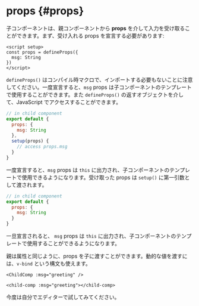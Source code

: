 # props {#props}

子コンポーネントは、親コンポーネントから **props** を介して入力を受け取ることができます。まず、受け入れる props を宣言する必要があります:

<div class="composition-api">
<div class="sfc">

```vue [ChildComp.vue]
<script setup>
const props = defineProps({
  msg: String
})
</script>
```

`defineProps()` はコンパイル時マクロで、インポートする必要もないことに注意してください。一度宣言すると、`msg` props は子コンポーネントのテンプレートで使用することができます。また `defineProps()` の返すオブジェクトを介して、JavaScript でアクセスすることができます。

</div>

<div class="html">

```js
// in child component
export default {
  props: {
    msg: String
  },
  setup(props) {
    // access props.msg
  }
}
```

一度宣言すると、`msg` props は `this` に出力され、子コンポーネントのテンプレートで使用できるようになります。受け取った props は `setup()` に第一引数として渡されます。

</div>

</div>

<div class="options-api">

```js
// in child component
export default {
  props: {
    msg: String
  }
}
```

一旦宣言されると、 `msg` props は `this` に出力され、子コンポーネントのテンプレートで使用することができるようになります。

</div>

親は属性と同じように、props を子に渡すことができます。動的な値を渡すには、`v-bind` という構文も使えます。

<div class="sfc">

```vue-html
<ChildComp :msg="greeting" />
```

</div>
<div class="html">

```vue-html
<child-comp :msg="greeting"></child-comp>
```

</div>

今度は自分でエディターで試してみてください。
